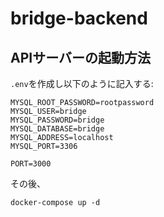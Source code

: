 # bridge-backend

## APIサーバーの起動方法

`.env`を作成し以下のように記入する:

```text
MYSQL_ROOT_PASSWORD=rootpassword
MYSQL_USER=bridge
MYSQL_PASSWORD=bridge
MYSQL_DATABASE=bridge
MYSQL_ADDRESS=localhost
MYSQL_PORT=3306

PORT=3000
```

その後、

```shell
docker-compose up -d
```

